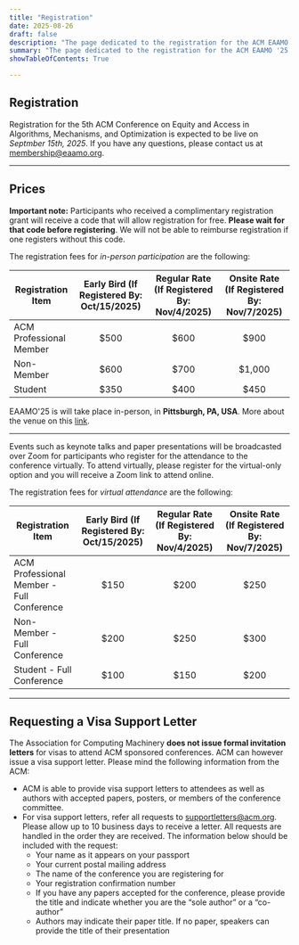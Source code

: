 ```yaml
---
title: "Registration"
date: 2025-08-26
draft: false
description: "The page dedicated to the registration for the ACM EAAMO '25."
summary: "The page dedicated to the registration for the ACM EAAMO '25."
showTableOfContents: True

---
```

## Registration

Registration for the 5th ACM Conference on Equity and Access in Algorithms, Mechanisms, and Optimization is expected to be live on *Septmber 15th, 2025*. If you have any questions, please contact us at [membership@eaamo.org](mailto:membership@eaamo.org).

- - -

## Prices

**Important note:** Participants who received a complimentary registration grant will receive a code that will allow registration for free. **Please wait for that code before registering**. We will not be able to reimburse registration if one registers without this code.

The registration fees for *in-person participation* are the following:

| Registration Item                                      | Early Bird (If Registered By: Oct/15/2025) | Regular Rate (If Registered By: Nov/4/2025) | Onsite Rate (If Registered By: Nov/7/2025) |
|--------------------------------------------------------|:-------------------------------------------:|:----------------------------------------------:|:---------------------------------------------:|
| ACM Professional Member  | $500                                      | $600                                         | $900                                        |
| Non-Member               | $600                                      | $700                                         | $1,000                                      |
| Student                  | $350                                      | $400                                         | $450                                        |

EAAMO'25 is will take place in-person, in **Pittsburgh, PA, USA**. More about the venue on this [link](/venue).

- - -

Events such as keynote talks and paper presentations will be broadcasted over Zoom for participants who register for the attendance to the conference virtually. To attend virtually, please register for the virtual-only option and you will receive a Zoom link to attend online.


The registration fees for *virtual attendance* are the following:

| Registration Item                                      | Early Bird (If Registered By: Oct/15/2025) | Regular Rate (If Registered By: Nov/4/2025) | Onsite Rate (If Registered By: Nov/7/2025) |
|--------------------------------------------------------|:-------------------------------------------:|:----------------------------------------------:|:---------------------------------------------:|
| ACM Professional Member - Full Conference    | $150                                       | $200                                          | $250                                         |
| Non-Member - Full Conference                 | $200                                       | $250                                          | $300                                         |
| Student - Full Conference                    | $100                                       | $150                                          | $200                                         |

- - -

## Requesting a Visa Support Letter

The Association for Computing Machinery **does not issue formal invitation letters** for visas to attend ACM sponsored conferences. ACM can however issue a visa support letter. Please mind the following information from the ACM:
- ACM is able to provide visa support letters to attendees as well as authors with accepted papers, posters, or members of the conference committee.
- For visa support letters, refer all requests to supportletters@acm.org. Please allow up to 10 business days to receive a letter. All requests are handled in the order they are received. The information below should be included with the request:
    - Your name as it appears on your passport
    - Your current postal mailing address
    - The name of the conference you are registering for
    - Your registration confirmation number
    - If you have any papers accepted for the conference, please provide the title and indicate whether you are the “sole author” or a “co-author”
    - Authors may indicate their paper title. If no paper, speakers can provide the title of their presentation
